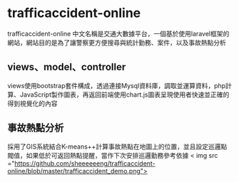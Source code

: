 # trafficaccident-online
trafficaccident-online 中文名稱是交通大數據平台，一個基於使用laravel框架的網站，網站目的是為了讓警察更方便搜尋與統計勤務、案件，以及事故熱點分析
## views、model、controller
views使用bootstrap套件構成，透過連接Mysql資料庫，調取並運算資料，php計算、JavaScript製作圖表，再返回前端使用chart.js圖表呈現使用者快速並正確的得到視覺化的內容
## 事故熱點分析
採用了GIS系統結合K-means++計算事故熱點在地圖上的位置，並且設定巡邏點閥值，如果低於可返回熱點提醒，當作下次安排巡邏勤務參考依據
< img src ="https://github.com/sheeeeeeng/trafficaccident-online/blob/master/trafficaccident_demo.png">
